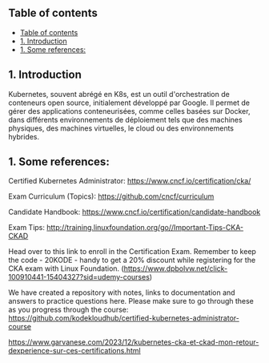 ## Table of contents

- [Table of contents](#table-of-contents)
- [1. Introduction](#1-introduction)
- [1. Some references:](#1-some-references)


## 1. Introduction

Kubernetes, souvent abrégé en K8s, est un outil d'orchestration de conteneurs open source, initialement développé par Google. Il permet de gérer des applications conteneurisées, comme celles basées sur Docker, dans différents environnements de déploiement tels que des machines physiques, des machines virtuelles, le cloud ou des environnements hybrides. 


## 1. Some references:

Certified Kubernetes Administrator: https://www.cncf.io/certification/cka/

Exam Curriculum (Topics): https://github.com/cncf/curriculum

Candidate Handbook: https://www.cncf.io/certification/candidate-handbook

Exam Tips: http://training.linuxfoundation.org/go//Important-Tips-CKA-CKAD


Head over to this link to enroll in the Certification Exam. Remember to keep the code - 20KODE - handy to get a 20% discount while registering for the CKA exam with Linux Foundation. (https://www.dpbolvw.net/click-100910441-15404327?sid=udemy-courses)


We have created a repository with notes, links to documentation and answers to practice questions here. Please make sure to go through these as you progress through the course: https://github.com/kodekloudhub/certified-kubernetes-administrator-course

https://www.garvanese.com/2023/12/kubernetes-cka-et-ckad-mon-retour-dexperience-sur-ces-certifications.html